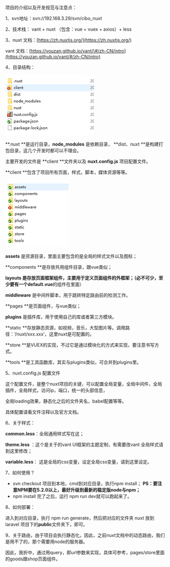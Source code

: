 项目的介绍以及开发规范与注意点：

1、svn地址：svn://192.168.3.29/svn/cibo\_nuxt

2、技术栈： vant + nuxt （包含：vue + vuex + axios）+ less

3、nuxt 文档：[https://zh.nuxtjs.org/](https://zh.nuxtjs.org/)

vant 文档：[https://youzan.github.io/vant/\#/zh-CN/intro](https://youzan.github.io/vant/#/zh-CN/intro)

4、目录结构：

![](/assets/nuxt.png)

**.nuxt **是运行目录，**node\_modules** 是依赖目录， **dist、nuxt **是构建打包目录，这几个开发时都可以不理会。

主要开发的文件是 **client **文件夹以及 **nuxt.config.js** 项目配置文件。

**client **包含了项目所有页面，样式，脚本，媒体资源等等。

![](/assets/client.png)

**assets** 是资源目录，里面主要包含的是全局的样式文件以及图标；

**components **是存放共用组件目录，跟vue类似；

**layouts **是存放页面框架组件，主要用于定义页面组件的外框架；（必不可少，至少要有一个**default.vue**的组件在里面）

**middleware** 是中间件脚本，用于跳转特定路由前的检测工作。

**pages **是页面组件，与vue类似；

**plugins** 是插件库，用于使用自己的库或者第三方模块。

**static **存放静态资源，如视频，音乐，大型图片等。调用路径：‘/nuxt/xxx.xxx’，这里nuxt是可配置的。

**store **是VUEX的实现，不过它是通过模块化的方式来实现，要注意书写方式。

**tools **是工具函数库，其实与plugins类似，可合并到plugins里。

5、nuxt.config.js 配置文件

这个配置文件，是整个nuxt项目的关键，可以配置全局变量，全局中间件，全局插件，全局样式，访问ip，端口，统一的头部信息，

全局loading效果，静态化之后的文件夹名，babel配置等等。

具体配置请看文件注释以及官方文档。

6、关于样式：

**common.less**：全局通用样式写在这；

**theme.less** ：这个是关于的vant UI框架的主题定制，有需要改vant 全局样式请到这里修改；

**variable.less**： 这是全局的css变量，设定全局css变量，请到这里设定。

7、如何使用？

* svn checkout 项目到本地，cmd到对应目录，执行npm install； **PS：要注意NPM要在5.2.0以上，最好升级到最新的稳定版node与npm；**
* npm install 完了之后，运行 npm run dev就可以跑起来了。

8、如何部署：

进入到对应目录，执行 npm run generate，然后把对应的文件夹 nuxt 放到 laravel 项目下的**public**文件夹下，即可。

9、关于路由，由于项目会执行静态化，因此，之前nuxt文档中的动态路由，我们是用不了的，那个需要用node的服务器。

因此，我折中，通过用query，即url参数来实现，具体可参考，pages/store里面的goods跟shop页面组件。

